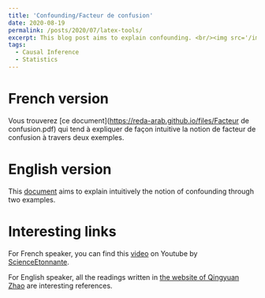 ```yaml
---
title: 'Confounding/Facteur de confusion'
date: 2020-08-19
permalink: /posts/2020/07/latex-tools/
excerpt: This blog post aims to explain confounding. <br/><img src='/images/confounding.png' style="width:256px;height:256px;">
tags:
  - Causal Inference 
  - Statistics
---
```


French version 
======
Vous trouverez [ce document](https://reda-arab.github.io/files/Facteur de confusion.pdf) qui tend à expliquer de façon intuitive la notion de facteur de confusion à travers deux exemples. 

English version 
======
This [document](https://reda-arab.github.io/files/Confounding.pdf) aims to explain intuitively the notion of confounding through two examples. 

Interesting links 
======
For French speaker, you can find this [video](https://www.youtube.com/watch?v=vs_Zzf_vL2I) on Youtube by [ScienceEtonnante](https://fr.wikipedia.org/wiki/David_Louapre). 

For English speaker, all the readings written in [the website of Qingyuan Zhao](http://www.statslab.cam.ac.uk/~qz280/teaching/causal-2019/) are interesting references. 
